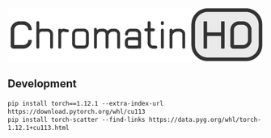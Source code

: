 <img src="docs/static/logo.png" alt="ChromatinHD">


## Development

```
pip install torch==1.12.1 --extra-index-url https://download.pytorch.org/whl/cu113
pip install torch-scatter --find-links https://data.pyg.org/whl/torch-1.12.1+cu113.html
```
